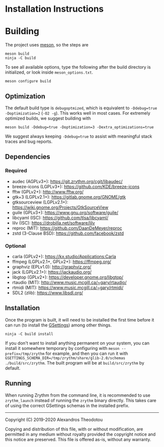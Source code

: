 Installation Instructions
=========================

# Building

The project uses [meson](https://mesonbuild.com), so
the steps are

    meson build
    ninja -C build

To see all available options, type the following
after the build directory is initialized, or look
inside `meson_options.txt`.

    meson configure build

## Optimization

The default build type is `debugoptmized`, which
is equivalent to `-Ddebug=true -Doptimization=2`
(`-O2 -g`). This works well in most cases. For
extremely optimized builds, we suggest building with

    meson build -Ddebug=true -Doptimization=3 -Dextra_optimizations=true

We suggest always keeping `-Ddebug=true` to assist
with meaningful stack traces and bug reports.

## Dependencies
### Required
- audec (AGPLv3+): <https://git.zrythm.org/cgit/libaudec/>
- breeze-icons (LGPLv3+): <https://github.com/KDE/breeze-icons>
- fftw (GPLv2+): <http://www.fftw.org/>
- gtk+3 (LGPLv2.1+): <https://gitlab.gnome.org/GNOME/gtk>
- gtksourceview (LGPLv2.1+): <https://wiki.gnome.org/Projects/GtkSourceView>
- guile (GPLv3+): <https://www.gnu.org/software/guile/>
- libcyaml (ISC): <https://github.com/tlsa/libcyaml/>
- lilv (ISC): <https://drobilla.net/software/lilv>
- reproc (MIT): <https://github.com/DaanDeMeyer/reproc>
- zstd (3-Clause BSD): <https://github.com/facebook/zstd>

### Optional
- carla (GPLv2+): <https://kx.studio/Applications:Carla>
- ffmpeg (LGPLv2.1+, GPLv2+): <https://ffmpeg.org/>
- graphviz (EPLv1.0): <http://graphviz.org/>
- jack (LGPLv2.1+): <https://jackaudio.org/>
- libgtop (GPLv2+): <https://developer.gnome.org/libgtop/>
- rtaudio (MIT): <http://www.music.mcgill.ca/~gary/rtaudio/>
- rtmidi (MIT): <https://www.music.mcgill.ca/~gary/rtmidi/>
- SDL2 (zlib): <https://www.libsdl.org/>

## Installation
Once the program is built, it will need to be
installed the first time before it can run (to
install the [GSettings](https://developer.gnome.org/gio/stable/GSettings.html)) among other things.

    ninja -C build install

If you don't want to install anything permanent on
your system, you can install it somewhere
temporary by configuring with
`meson --prefix=/tmp/zrythm` for example, and then
you can run it with
`GSETTINGS_SCHEMA_DIR=/tmp/zrythm/share/glib-2.0/schemas ./build/src/zrythm`.
The built program will be at `build/src/zrythm` by
default.

## Running

When running Zrythm from the command line, it is
recommended to use `zrythm_launch` instead of
running the `zrythm` binary directly. This takes
care of using the correct GSettings schemas in the
installed prefix.

----

Copyright (C) 2019-2020 Alexandros Theodotou

Copying and distribution of this file, with or without modification,
are permitted in any medium without royalty provided the copyright
notice and this notice are preserved.  This file is offered as-is,
without any warranty.

